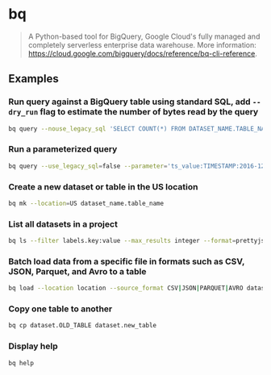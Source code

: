 # bq

> A Python-based tool for BigQuery, Google Cloud's fully managed and completely serverless enterprise data warehouse. More information: <https://cloud.google.com/bigquery/docs/reference/bq-cli-reference>.

## Examples

### Run query against a BigQuery table using standard SQL, add `--dry_run` flag to estimate the number of bytes read by the query

```bash
bq query --nouse_legacy_sql 'SELECT COUNT(*) FROM DATASET_NAME.TABLE_NAME'
```

### Run a parameterized query

```bash
bq query --use_legacy_sql=false --parameter='ts_value:TIMESTAMP:2016-12-07 08:00:00' 'SELECT TIMESTAMP_ADD(@ts_value, INTERVAL 1 HOUR)'
```

### Create a new dataset or table in the US location

```bash
bq mk --location=US dataset_name.table_name
```

### List all datasets in a project

```bash
bq ls --filter labels.key:value --max_results integer --format=prettyjson --project_id project_id
```

### Batch load data from a specific file in formats such as CSV, JSON, Parquet, and Avro to a table

```bash
bq load --location location --source_format CSV|JSON|PARQUET|AVRO dataset.table path_to_source
```

### Copy one table to another

```bash
bq cp dataset.OLD_TABLE dataset.new_table
```

### Display help

```bash
bq help
```
